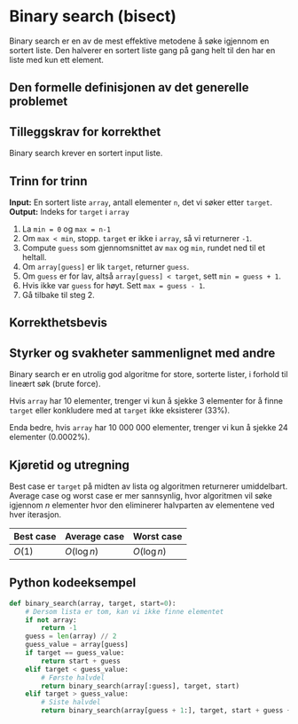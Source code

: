 # Binary search (bisect)

<!-- 
1. Kjenne den formelle definisjonen av det generelle problemet den løser
2. Kjenne til eventuelle tilleggskrav den stiller for å være korrekt
3. Vite hvordan den oppfører seg; kunne utføre algoritmen, trinn for trinn!
4. Forstå korrekthetsbeviset; hvordan og hvorfor virker algoritmen egentlig?
5. Kjenne til eventuelle styrker eller svakheter, sammenlignet med andre
6. Kjenne kjøretidene under ulike omstendigheter, og forstå utregningen
-->

Binary search er en av de mest effektive metodene å søke igjennom en sortert liste. Den halverer en sortert liste gang på gang helt til den har en liste med kun ett element.

## Den formelle definisjonen av det generelle problemet
<!-- Et problem er relasjonen mellom input og output -->

## Tilleggskrav for korrekthet
<!-- Korrekhet: algoritmer virker, gir det svaret den skal -->
Binary search krever en sortert input liste.

## Trinn for trinn
<!-- Pseudokode med forklaring -->
**Input:** En sortert liste `array`, antall elementer `n`, det vi søker etter `target`.  
**Output:** Indeks for `target` i `array`

1. La `min = 0` og `max = n-1`
2. Om `max < min`, stopp. `target` er ikke i `array`, så vi returnerer `-1`.
3. Compute `guess` som gjennomsnittet av `max` og `min`, rundet ned til et heltall.
4. Om `array[guess]` er lik `target`, returner `guess`.
5. Om `guess` er for lav, altså `array[guess] < target`, sett `min = guess + 1`.
6. Hvis ikke var `guess` for høyt. Sett `max = guess - 1`.
7. Gå tilbake til steg 2.

## Korrekthetsbevis
<!-- TBA -->

## Styrker og svakheter sammenlignet med andre

Binary search er en utrolig god algoritme for store, sorterte lister, i forhold til lineært søk (brute force).

Hvis `array` har 10 elementer, trenger vi kun å sjekke 3 elementer for å finne `target` eller konkludere med at `target` ikke eksisterer (33%).

Enda bedre, hvis `array` har 10 000 000 elementer, trenger vi kun å sjekke 24 elementer (0.0002%).

## Kjøretid og utregning

Best case er `target` på midten av lista og algoritmen returnerer umiddelbart. Average case og worst case er mer sannsynlig, hvor algoritmen vil søke igjennom $n$ elementer hvor den eliminerer halvparten av elementene ved hver iterasjon.

Best case | Average case | Worst case
---------|----------|---------
$O(1)$ | $O(\log n)$ | $O(\log n)$

## Python kodeeksempel

```python
def binary_search(array, target, start=0):
    # Dersom lista er tom, kan vi ikke finne elementet
    if not array:
        return -1
    guess = len(array) // 2
    guess_value = array[guess]
    if target == guess_value:
        return start + guess
    elif target < guess_value:
        # Første halvdel
        return binary_search(array[:guess], target, start)
    elif target > guess_value:
        # Siste halvdel
        return binary_search(array[guess + 1:], target, start + guess + 1)
```
